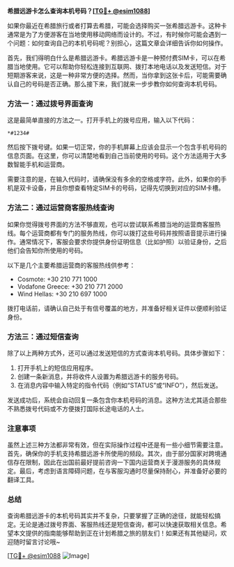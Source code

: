 **希腊远游卡怎么查询本机号码？[[TG💪+ @esim1088](https://t.me/s/esim1088)]**

如果你最近在希腊旅行或者打算去希腊，可能会选择购买一张希腊远游卡。这种卡通常是为了方便游客在当地使用移动网络而设计的。不过，有时候你可能会遇到一个问题：如何查询自己的本机号码呢？别担心，这篇文章会详细告诉你如何操作。

首先，我们得明白什么是希腊远游卡。希腊远游卡是一种预付费SIM卡，可以在希腊当地使用。它可以帮助你轻松连接到互联网、拨打本地电话以及发送短信。对于短期游客来说，这是一种非常方便的选择。然而，当你拿到这张卡后，可能需要确认自己的号码是否正确。那么接下来，我们就来一步步教你如何查询本机号码。

### 方法一：通过拨号界面查询

这是最简单直接的方法之一。打开手机上的拨号应用，输入以下代码：

```
*#1234#
```

然后按下拨号键。如果一切正常，你的手机屏幕上应该会显示一个包含手机号码的信息页面。在这里，你可以清楚地看到自己当前使用的号码。这个方法适用于大多数智能手机和运营商。

需要注意的是，在输入代码时，请确保没有多余的空格或字符。此外，如果你的手机是双卡设备，并且你想查看特定SIM卡的号码，记得先切换到对应的SIM卡槽。

### 方法二：通过运营商客服热线查询

如果你觉得拨号界面的方法不够直观，也可以尝试联系希腊当地的运营商客服热线。每个运营商都有专门的服务热线，你可以拨打这些号码并按照语音提示进行操作。通常情况下，客服会要求你提供身份证明信息（比如护照）以验证身份，之后他们会告知你所使用的号码。

以下是几个主要希腊运营商的客服热线供参考：
- Cosmote: +30 210 771 1000
- Vodafone Greece: +30 210 771 2000
- Wind Hellas: +30 210 697 1000

拨打电话前，请确认自己处于有信号覆盖的地方，并准备好相关证件以便顺利验证身份。

### 方法三：通过短信查询

除了以上两种方式外，还可以通过发送短信的方式查询本机号码。具体步骤如下：

1. 打开手机上的短信应用程序。
2. 创建一条新消息，并将收件人设置为希腊远游卡的服务号码。
3. 在消息内容中输入特定的指令代码（例如“STATUS”或“INFO”），然后发送。

发送成功后，系统会自动回复一条包含你本机号码的消息。这种方法尤其适合那些不熟悉拨号代码或不方便拨打国际长途电话的人士。

### 注意事项

虽然上述三种方法都非常有效，但在实际操作过程中还是有一些小细节需要注意。首先，确保你的手机支持希腊远游卡所使用的频段。其次，由于部分国家对跨境通信存在限制，因此在出国前最好提前咨询一下国内运营商关于漫游服务的具体规定。最后，考虑到语言障碍问题，在与客服沟通时尽量保持耐心，并准备好必要的翻译工具。

### 总结

查询希腊远游卡的本机号码其实并不复杂，只要掌握了正确的途径，就能轻松搞定。无论是通过拨号界面、客服热线还是短信查询，都可以快速获取相关信息。希望本文提供的指南能够帮助到正在计划希腊之旅的朋友们！如果还有其他疑问，欢迎随时留言讨论哦~

[[TG💪+ @esim1088](https://t.me/s/esim1088) ![Image](https://i.postimg.cc/4NQfJmqS/Snipaste-2025-05-13-00-14-12.png)]